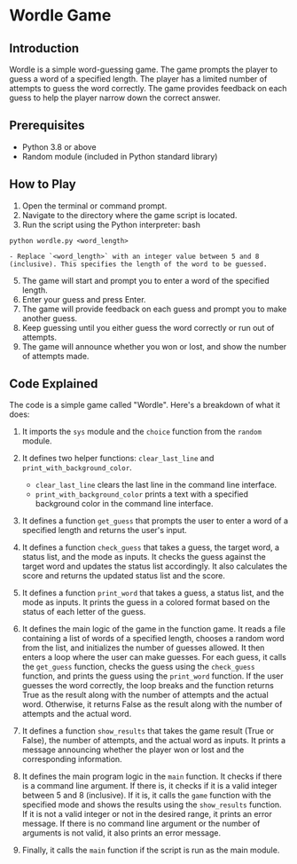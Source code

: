# Wordle Game

## Introduction
Wordle is a simple word-guessing game. The game prompts the player to guess a word of a specified length. The player has a limited number of attempts to guess the word correctly. The game provides feedback on each guess to help the player narrow down the correct answer.

## Prerequisites
- Python 3.8 or above
- Random module (included in Python standard library)

## How to Play
1. Open the terminal or command prompt.
2. Navigate to the directory where the game script is located.
3. Run the script using the Python interpreter:
 bash   
```
python wordle.py <word_length>
```
    - Replace `<word_length>` with an integer value between 5 and 8 (inclusive). This specifies the length of the word to be guessed.

5. The game will start and prompt you to enter a word of the specified length.
6. Enter your guess and press Enter.
7. The game will provide feedback on each guess and prompt you to make another guess.
8. Keep guessing until you either guess the word correctly or run out of attempts.
9. The game will announce whether you won or lost, and show the number of attempts made.

## Code Explained
The code is a simple game called "Wordle". Here's a breakdown of what it does:

1. It imports the `sys` module and the `choice` function from the `random` module.
2. It defines two helper functions: `clear_last_line` and `print_with_background_color`.

    - `clear_last_line` clears the last line in the command line interface.
    - `print_with_background_color` prints a text with a specified background color in the command line interface.

3. It defines a function `get_guess` that prompts the user to enter a word of a specified length and returns the user's input.
4. It defines a function `check_guess` that takes a guess, the target word, a status list, and the mode as inputs. It checks the guess against the target word and updates the status list accordingly. It also calculates the score and returns the updated status list and the score.
5. It defines a function `print_word` that takes a guess, a status list, and the mode as inputs. It prints the guess in a colored format based on the status of each letter of the guess.
6. It defines the main logic of the game in the function game. It reads a file containing a list of words of a specified length, chooses a random word from the list, and initializes the number of guesses allowed. It then enters a loop where the user can make guesses. For each guess, it calls the `get_guess` function, checks the guess using the `check_guess` function, and prints the guess using the `print_word` function. If the user guesses the word correctly, the loop breaks and the function returns True as the result along with the number of attempts and the actual word. Otherwise, it returns False as the result along with the number of attempts and the actual word.
7. It defines a function `show_results` that takes the game result (True or False), the number of attempts, and the actual word as inputs. It prints a message announcing whether the player won or lost and the corresponding information.
8. It defines the main program logic in the `main` function. It checks if there is a command line argument. If there is, it checks if it is a valid integer between 5 and 8 (inclusive). If it is, it calls the `game` function with the specified mode and shows the results using the `show_results` function. If it is not a valid integer or not in the desired range, it prints an error message. If there is no command line argument or the number of arguments is not valid, it also prints an error message.
9. Finally, it calls the `main` function if the script is run as the main module.
